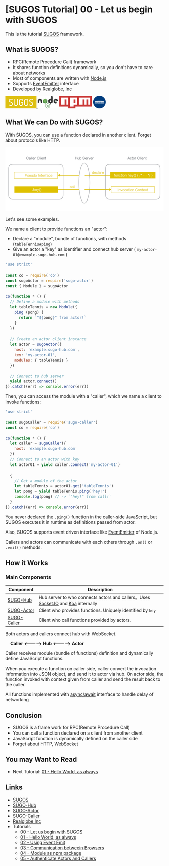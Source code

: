 # [SUGOS Tutorial] 00 - Let us begin with SUGOS


This is the tutorial [SUGOS](https://github.com/realglobe-Inc/sugos) framework.



## What is SUGOS?

+ RPC(Remote Procedure Call) framework
+ It shares function definitions dynamically, so you don't have to care about networks
+ Most of components are written with [Node.js](https://nodejs.org/en/)
+ Supports [EventEmitter](https://nodejs.org/api/events.html#events_events) interface
+ Developed by [Realglobe, Inc](http://realglobe.jp/)

<a href="https://github.com/realglobe-Inc/sugos">
  <img src="../../images/sugos-banner.png"
       alt="Banner"
       height="40"
  />
</a>
<a href="https://nodejs.org/en/">
  <img src="../../images/nodejs-banner.png"
       alt="banner"
       height="40"
       style="height:40px"
  /></a>
<a href="https://docs.npmjs.com/">
  <img src="../../images/npm-banner.png"
       alt="banner"
       height="40"
       style="height:40px"
  /></a>
<a href="http://realglobe.jp/">
  <img src="../../images/realglboe-logo.png"
       alt="banner"
       height="40"
       style="height:40px"
  /></a>


## What We can Do with SUGOS?

With SUGOS, you can use a function declared in another client. Forget about protocols like HTTP.

<img src="../../images/sugos-overview.png"
     alt="Overview"
/>


Let's see some examples.

We name a client to provide functions an "actor":

+ Declare a "module", bundle of functions, with methods (`tableTennis#ping`)
+ Give an actor a "key" as identifier and connect hub server ( `my-actor-01@example.sugo-hub.com` )

```javascript
'use strict'

const co = require('co')
const sugoActor = require('sugo-actor')
const { Module } = sugoActor

co(function * () {
  // Define a module with methods
  let tableTennis = new Module({
    ping (pong) {
      return `"${pong}" from actor!`
    }
  })

  // Create an actor client instance
  let actor = sugoActor({
    host: 'example.sugo-hub.com',
    key: 'my-actor-01',
    modules: { tableTennis }
  })

  // Connect to hub server
  yield actor.connect()
}).catch((err) => console.error(err))

```

Then, you can access the module with a "caller", which we name a client to invoke functions:


```javascript
'use strict'

const sugoCaller = require('sugo-caller')
const co = require('co')

co(function * () {
  let caller = sugoCaller({
    host: 'example.sugo-hub.com'
  })
  // Connect to an actor with key
  let actor01 = yield caller.connect('my-actor-01')

  {
    // Get a module of the actor
    let tableTennis = actor01.get('tableTennis')
    let pong = yield tableTennis.ping('hey!')
    console.log(pong) // -> `"hey!" from call!`
  }
}).catch((err) => console.error(err))

```

You never declared the `.ping()` function in the caller-side JavaScript, but SUGOS executes it in runtime as definitions passed from actor.

Also, SUGOS supports event driven interface like [EventEmitter](https://nodejs.org/api/events.html#events_events) of Node.js.

Callers and actors can communicate with each others through `.on()` or `.emit()` methods.


## How it Works

### Main Components

| Component | Description |
| ------------ | --- |
| [SUGO-Hub](https://github.com/realglobe-Inc/sugo-hub) | Hub server to who connects actors and callers。Uses [Socket.IO](http://socket.io/) and [Koa](https://github.com/koajs/koa) internally |
| [SUGO-Actor](https://github.com/realglobe-Inc/sugo-actor) | Client who provides functions. Uniquely identified by `key` |
| [SUGO-Caller](https://github.com/realglobe-Inc/sugo-caller) | Client who call functions provided by actors. |


Both actors and callers connect hub with WebSocket.


&nbsp;&nbsp;&nbsp;&nbsp;**Caller** **<----->** **Hub** **<----->** **Actor**


Caller receives module (bundle of functions) definition and dynamically define JavaScript functions.

When you execute a function on caller side, caller convert the invocation information into JSON object, and send it to actor via hub.
On actor side, the function invoked with context given from caller and send the result back to the caller.

All functions implemented with [async/await](https://github.com/yortus/asyncawait#guide-to-asyncawait-v10) interface to handle delay of networking

## Conclusion

+ SUGOS is a frame work for RPC(Remote Procedure Call)
+ You can call a function declared on a client from another client
+ JavaScript function is dynamically defined on the caller side
+ Forget about HTTP, WebSocket


## You may Want to Read

+ Next Tutorial: [01 - Hello World, as always](https://github.com/realglobe-Inc/sugos-tutorial/blob/master/dist/markdown/en/01%20-%20Hello%20World%2C%20as%20always.md)


## Links

+ [SUGOS](https://github.com/realglobe-Inc/sugos)
+ [SUGO-Hub](https://github.com/realglobe-Inc/sugo-hub)
+ [SUGO-Actor](https://github.com/realglobe-Inc/sugo-actor)
+ [SUGO-Caller](https://github.com/realglobe-Inc/sugo-caller)
+ [Realglobe Inc](http://realglobe.jp/)
+ Tutorials
  + [00 - Let us begin with SUGOS](https://github.com/realglobe-Inc/sugos-tutorial/blob/master/dist/markdown/en/00%20-%20Let%20us%20begin%20with%20SUGOS.md)
  + [01 - Hello World, as always](https://github.com/realglobe-Inc/sugos-tutorial/blob/master/dist/markdown/en/01%20-%20Hello%20World%2C%20as%20always.md)
  + [02 - Using Event Emit](https://github.com/realglobe-Inc/sugos-tutorial/blob/master/dist/markdown/en/02%20-%20Using%20Event%20Emit.md)
  + [03 - Communication betweein Browsers](https://github.com/realglobe-Inc/sugos-tutorial/blob/master/dist/markdown/en/03%20-%20Communication%20betweein%20Browsers.md)
  + [04 - Module as npm package](https://github.com/realglobe-Inc/sugos-tutorial/blob/master/dist/markdown/en/04%20-%20Module%20as%20npm%20package.md)
  + [05 - Authenticate Actors and Callers](https://github.com/realglobe-Inc/sugos-tutorial/blob/master/dist/markdown/en/05%20-%20Authenticate%20Actors%20and%20Callers.md)
